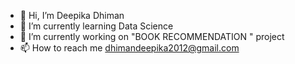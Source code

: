 - 👋 Hi, I’m Deepika Dhiman
- 🌱 I’m currently learning  Data Science
- 💞️ I’m currently working on "BOOK RECOMMENDATION " project
- 📫 How to reach me dhimandeepika2012@gmail.com

<!---
deepikadhiman5517/deepikadhiman5517 is a ✨ special ✨ repository because its `README.md` (this file) appears on your GitHub profile.
You can click the Preview link to take a look at your changes.
--->
